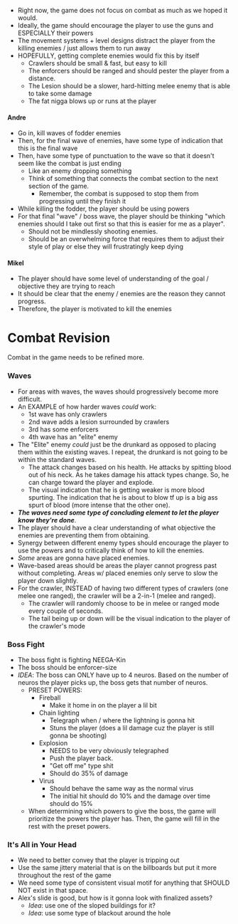 
- Right now, the game does not focus on combat as much as we hoped it would.
- Ideally, the game should encourage the player to use the guns and ESPECIALLY their powers
- The movement systems + level designs distract the player from the killing enemies / just allows them to run away
- HOPEFULLY, getting complete enemies would fix this by itself
	- Crawlers should be small & fast, but easy to kill
	- The enforcers should be ranged and should pester the player from a distance.
	- The Lesion should be a slower, hard-hitting melee enemy that is able to take some damage
	- The fat nigga blows up or runs at the player

#### Andre
- Go in, kill waves of fodder enemies
- Then, for the final wave of enemies, have some type of indication that this is the final wave
- Then, have some type of punctuation to the wave so that it doesn't seem like the combat is just ending
	- Like an enemy dropping something
	- Think of something that connects the combat section to the next section of the game.
		- Remember, the combat is supposed to stop them from progressing until they finish it
- While killing the fodder, the player should be using powers
- For that final "wave" / boss wave, the player should be thinking "which enemies should I take out first so that this is easier for me as a player".
	- Should not be mindlessly shooting enemies.
	- Should be an overwhelming force that requires them to adjust their style of play or else they will frustratingly keep dying

#### Mikel
- The player should have some level of understanding of the goal / objective they are trying to reach
- It should be clear that the enemy / enemies are the reason they cannot progress.
- Therefore, the player is motivated to kill the enemies

# Combat Revision

Combat in the game needs to be refined more.

### Waves
- For areas with waves, the waves should progressively become more difficult.
- An EXAMPLE of how harder waves *could* work:
	- 1st wave has only crawlers
	- 2nd wave adds a lesion surrounded by crawlers
	- 3rd has some enforcers
	- 4th wave has an "elite" enemy
- The "Elite" enemy *could* just be the drunkard as opposed to placing them within the existing waves. I repeat, the drunkard is not going to be within the standard waves.
	- The attack changes based on his health. He attacks by spitting blood out of his neck. As he takes damage his attack types change. So, he can charge toward the player and explode.
	- The visual indication that he is getting weaker is more blood spurting. The indication that he is about to blow tf up is a big ass spurt of blood (more intense that the other one).
- ***The waves need some type of concluding element to let the player know they're done***.
- The player should have a clear understanding of what objective the enemies are preventing them from obtaining.
- Synergy between different enemy types should encourage the player to use the powers and to critically think of how to kill the enemies.
- *Some* areas are gonna have placed enemies.
- Wave-based areas should be areas the player cannot progress past without completing. Areas w/ placed enemies only serve to slow the player down slightly.
- For the crawler, INSTEAD of having two different types of crawlers (one melee one ranged), the crawler will be a 2-in-1 (melee and ranged).
	- The crawler will randomly choose to be in melee or ranged mode every couple of seconds.
	- The tail being up or down will be the visual indication to the player of the crawler's mode

### Boss Fight
- The boss fight is fighting NEEGA-Kin
- The boss should be enforcer-size
- *IDEA*: The boss can ONLY have up to 4 neuros. Based on the number of neuros the player picks up, the boss gets that number of neuros.
	- PRESET POWERS:
		- Fireball
			- Make it home in on the player a lil bit
		- Chain lighting
			- Telegraph when / where the lightning is gonna hit
			- Stuns the player (does a lil damage cuz the player is still gonna be shooting)
		- Explosion
			- NEEDS to be very obviously telegraphed
			- Push the player back.
			- "Get off me" type shit
			- Should do 35% of damage
		- Virus
			- Should behave the same way as the normal virus
			- The initial hit should do 10% and the damage over time should do 15%
	- When determining which powers to give the boss, the game will prioritize the powers the player has. Then, the game will fill in the rest with the preset powers.

### It's All in Your Head
- We need to better convey that the player is tripping out
- Use the same jittery material that is on the billboards but put it more throughout the rest of the game
- We need some type of consistent visual motif for anything that SHOULD NOT exist in that space.
- Alex's slide is good, but how is it gonna look with finalized assets?
	- *Idea*: use one of the sloped buildings for it?
	- *Idea*: use some type of blackout around the hole
